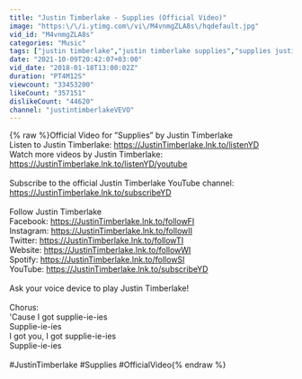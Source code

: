 ```yaml
---
title: "Justin Timberlake - Supplies (Official Video)"
image: "https:\/\/i.ytimg.com\/vi\/M4vnmgZLA8s\/hqdefault.jpg"
vid_id: "M4vnmgZLA8s"
categories: "Music"
tags: ["justin timberlake","justin timberlake supplies","supplies justin timberlake"]
date: "2021-10-09T20:42:07+03:00"
vid_date: "2018-01-18T13:00:02Z"
duration: "PT4M12S"
viewcount: "33453200"
likeCount: "357151"
dislikeCount: "44620"
channel: "justintimberlakeVEVO"
---
```

{% raw %}Official Video for ”Supplies” by Justin Timberlake<br />Listen to Justin Timberlake: <a rel="nofollow" target="blank" href="https://JustinTimberlake.lnk.to/listenYD">https://JustinTimberlake.lnk.to/listenYD</a><br />Watch more videos by Justin Timberlake: <a rel="nofollow" target="blank" href="https://JustinTimberlake.lnk.to/listenYD/youtube">https://JustinTimberlake.lnk.to/listenYD/youtube</a><br /><br />Subscribe to the official Justin Timberlake YouTube channel: <a rel="nofollow" target="blank" href="https://JustinTimberlake.lnk.to/subscribeYD">https://JustinTimberlake.lnk.to/subscribeYD</a><br /><br />Follow Justin Timberlake<br />Facebook: <a rel="nofollow" target="blank" href="https://JustinTimberlake.lnk.to/followFI">https://JustinTimberlake.lnk.to/followFI</a><br />Instagram: <a rel="nofollow" target="blank" href="https://JustinTimberlake.lnk.to/followII">https://JustinTimberlake.lnk.to/followII</a><br />Twitter: <a rel="nofollow" target="blank" href="https://JustinTimberlake.lnk.to/followTI">https://JustinTimberlake.lnk.to/followTI</a><br />Website: <a rel="nofollow" target="blank" href="https://JustinTimberlake.lnk.to/followWI">https://JustinTimberlake.lnk.to/followWI</a><br />Spotify: <a rel="nofollow" target="blank" href="https://JustinTimberlake.lnk.to/followSI">https://JustinTimberlake.lnk.to/followSI</a><br />YouTube: <a rel="nofollow" target="blank" href="https://JustinTimberlake.lnk.to/subscribeYD">https://JustinTimberlake.lnk.to/subscribeYD</a><br /><br />Ask your voice device to play Justin Timberlake!<br /><br />Chorus:<br />'Cause I got supplie-ie-ies<br />Supplie-ie-ies<br />I got you, I got supplie-ie-ies<br />Supplie-ie-ies<br /><br />#JustinTimberlake #Supplies #OfficialVideo{% endraw %}
